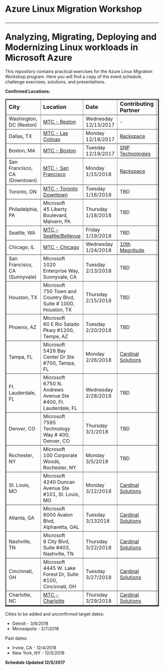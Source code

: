 # Azure Linux Migration Workshop<hr>Analyzing, Migrating, Deploying and Modernizing Linux workloads in Microsoft Azure

This repository contains practical exercises for the Azure Linux Migration Workshop program. Here you will find a copy of the event schedule, challenge exercises, solutions, and presentations.

<strong>Confirmed Locations:</strong>

<table border="3" cellpadding="3" cellspacing="3">
  <tr>
    <td><strong><font size="+1">City</font></strong></td>
    <td><strong><font size="+1">Location</font></strong></td>
    <td><strong><font size="+1">Date</strong></font></td>
    <td><strong><font size="+1">Contributing Partner</font></strong></td>
    <td><strong><font size="+1">Notes</font></strong></td>
  </tr>
  <tr>
    <td>Washington, DC (Reston)</td>
    <td><a href="https://www.microsoft.com/en-us/mtc/locations/reston.aspx" target="_blank">MTC - Reston</a></td>
    <td>Wednesday 12/13/2017</td>
    <td>-</td>
    <td><a href="https://www.microsoftevents.com/profile/form/index.cfm?PKformID=0x28756702757" target="_blank">Available for Registration!</a></td>
  </tr>
  <tr>
    <td>Dallas, TX</td>
    <td><a href="https://www.microsoft.com/en-us/mtc/locations/dallas.aspx" target="_blank">MTC - Las Colinas</a></td>
    <td>Monday 12/18/2017</td>
    <td><a href="https://www.rackspace.com/" target="_blank">Rackspace</a></td>
    <td><a href="https://www.microsoftevents.com/profile/form/index.cfm?PKformID=0x2875746f50c" target="_blank">Available for Registration!</a></td>
  </tr>
  <tr>
    <td>Boston, MA</td>
    <td><a href="https://www.microsoft.com/en-us/mtc/locations/boston.aspx" target="_blank">MTC - Boston</a></td>
    <td>Tuesday 12/19/2017</td>
    <td><a href="https://www.snp.com/" target="_blank">SNP Technologies</a></td>
    <td><a href="https://www.microsoftevents.com/profile/form/index.cfm?PKformID=0x28540487027" target="_blank">Available for Registration!</a></td>
  </tr>
  <tr>
    <td>San Francisco, CA (Downtown)</td>
    <td><a href="https://www.microsoft.com/en-us/mtc/locations/sanfrancisco.aspx" target="_blank">MTC - San Francisco</a></td>
    <td>Monday 1/15/2018</td>
    <td><a href="https://www.rackspace.com/" target="_blank">Rackspace</a></td>
    <td>Registration open soon!</a></td>
  </tr>
  <tr>
    <td>Toronto, ON</td>
    <td><a href="https://www.microsoft.com/en-us/mtc/locations/toronto-downtown.aspx" target="_blank">MTC - Toronto Downtown</a></td>
    <td>Tuesday 1/16/2018</td>
    <td>TBD</td>
    <td>Registration open soon!</td>
  </tr>
  <tr>
    <td>Philadelphia, PA</td>
    <td>Microsoft<br>45 Liberty Boulevard, Malvern, PA</td>
    <td>Thursday 1/18/2018</td>
    <td>TBD</td>
    <td>Registration open soon!</td>
  </tr>
  <tr>
    <td>Seattle, WA</td>
    <td><a href="https://www.microsoft.com/en-us/mtc/locations/seattle.aspx" target="_blank">MTC - Seattle/Bellevue</a></td>
    <td>Friday 1/19/2018</td>
    <td>TBD</td>
    <td>Registration open soon!</td>
  </tr>
  <tr>
    <td>Chicago, IL</td>
    <td><a href="https://www.microsoft.com/en-us/mtc/locations/chicago.aspx" target="_blank">MTC - Chicago</a></td>
    <td>Wednesday 1/24/2018</td>
    <td><a href="https://www.10thmagnitude.com" target="_blank">10th Magnitude</a></td>
    <td>Registration open soon!</td>
  </tr>
  <tr>
    <td>San Francisco, CA (Sunnyvale)</td>
    <td>Microsoft<br>1020 Enterprise Way, Sunnyvale, CA</TD>
    <td>Tuesday 2/13/2018</td>
    <td>TBD</td>
    <td>Registration open soon!</a></td>
  </tr>
  <tr>
    <td>Houston, TX</td>
    <td>Microsoft<br>750 Town and Country Blvd, Suite # 1000, Houston, TX</td>
    <td>Thursday 2/15/2018</td>
    <td>TBD</td>
    <td>Registration open soon!</a></td>
  </tr>
  <tr>
    <td>Phoenix, AZ</td>
    <td>Microsoft<br>60 E Rio Salado Pkwy #1200, Tempe, AZ</td>
    <td>Tuesday 2/20/2018</td>
    <td>TBD</td>
    <td>Registration open soon!</td>
  </tr>
  <tr>
    <td>Tampa, FL</td>
    <td>Microsoft<br>5426 Bay Center Dr Ste #700, Tampa, FL</td>
    <td>Monday 2/26/2018</td>
    <td><a href="https://www.cardinalsolutions.com/" target="_blank">Cardinal Solutions</a></td>
    <td>Registration open soon!</td>
  </tr>
  <tr>
    <td>Ft. Lauderdale, FL</td>
    <td>Microsoft<br>6750 N. Andrews Avenue Ste #400, Ft. Lauderdale, FL</td>
    <td>Wednesday 2/28/2018</td>
    <td>TBD</td>
    <td>Registration open soon!</td>
  </tr>
  <tr>
    <td>Denver, CO</td>
    <td>Microsoft<br>7595 Technology Way # 400, Denver, CO</td>
    <td>Thursday 3/1/2018</td>
    <td>TBD</td>
    <td>Registration open soon!</a></td>
  </tr>
  <tr>
    <td>Rochester, NY</td>
    <td>Microsoft<br>100 Corporate Woods, Rochester, NY</td>
    <td>Monday 3/5/2018</td>
    <td>TBD</td>
    <td>Registration open soon!</a></td>
  </tr>
  <tr>
    <td>St. Louis, MO</td>
    <td>Microsoft<br>4240 Duncan Avenue Ste #101, St. Louis, MO</td>
    <td>Monday 3/12/2018</td>
    <td><a href="https://www.cardinalsolutions.com/" target="_blank">Cardinal Solutions</a></td>
    <td>Registration open soon!</a></td>
  </tr>
  <tr>
    <td>Atlanta, GA</td>
    <td>Microsoft<br>8000 Avalon Blvd, Alpharetta, GAL</td>
    <td>Tuesday 3/132018</td>
    <td><a href="https://www.cardinalsolutions.com/" target="_blank">Cardinal Solutions</a></td>
    <td>Registration open soon!</td>
  </tr>
  <tr>
    <td>Nashville, TN</td>
    <td>Microsoft<br>8 City Blvd, Suite #403, Nashville, TN</td>
    <td>Thursday 3/22/2018</td>
    <td><a href="https://www.cardinalsolutions.com/" target="_blank">Cardinal Solutions</a></td>
    <td>Registration open soon!</a></td>
  </tr>
  <tr>
    <td>Cincinnati, OH</td>
    <td>Microsoft<br>4445 W. Lake Forest Dr, Suite #100, Cincinnati, OH</td>
    <td>Tuesday 3/27/2018</td>
    <td><a href="https://www.cardinalsolutions.com/" target="_blank">Cardinal Solutions</a></td>
    <td>Registration open soon!</a></td>
  </tr>
  <tr>
    <td>Charlotte, NC</td>
    <td><a href="https://www.microsoft.com/en-us/mtc/locations/charlotte.aspx" target="_blank">MTC - Charlotte</a></td>
    <td>Thursday 3/29/2018</td>
    <td><a href="https://www.cardinalsolutions.com/" target="_blank">Cardinal Solutions</a></td>
    <td>Registration open soon!</a></td>
  </tr>

</table>

Cities to be added and unconfirmed target dates:

<ul>
<li>Detroit - 3/8/2018</li>
<li>Minneapolis - 2/7/2018</li>
</ul>

Past dates:

<ul>
<li>Irvine, CA - 12/4/2018
<li>New York, NY - 12/5/2018
</ul>

<strong>Schedule Updated 12/5/2017</strong>

